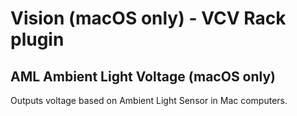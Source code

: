 
# Vision (macOS only) - VCV Rack plugin

## AML Ambient Light Voltage (macOS only)

Outputs voltage based on Ambient Light Sensor in Mac computers.
